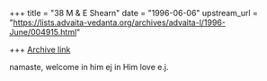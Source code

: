 +++
title = "38 M & E Shearn"
date = "1996-06-06"
upstream_url = "https://lists.advaita-vedanta.org/archives/advaita-l/1996-June/004915.html"

+++
[Archive link](https://lists.advaita-vedanta.org/archives/advaita-l/1996-June/004915.html)

namaste,
welcome
in him
ej
in Him
love
e.j.

